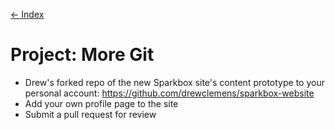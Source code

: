 [← Index][]

# Project: More Git

* Drew's forked repo of the new Sparkbox site's content prototype to your personal account: <https://github.com/drewclemens/sparkbox-website>
* Add your own profile page to the site
* Submit a pull request for review

[← Index]: ../index.md